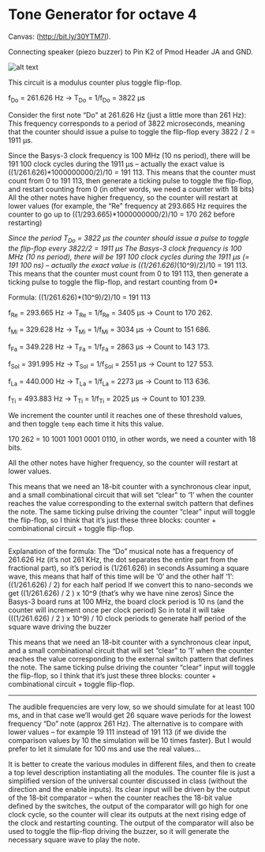 # Tone Generator for octave 4

Canvas: (http://bit.ly/30YTM7I). 


Connecting speaker (piezo buzzer) to Pin K2 of Pmod Header JA and GND.

![alt text](https://github.com/vjhansen/tone_generator/blob/master/W04D1ToneGenerator.png?raw=true)

This circuit is a modulus counter plus toggle flip-flop.

f<sub>Do</sub> = 261.626 Hz -> T<sub>Do</sub> = 1/f<sub>Do</sub> = 3822 µs 


Consider the first note “Do" at 261.626 Hz (just a little more than 261 Hz):
This frequency corresponds to a period of 3822 microseconds, meaning that the counter should issue a pulse to toggle the flip-flop every 3822 / 2 = 1911 µs.

Since the Basys-3 clock frequency is 100 MHz (10 ns period), there will be 191 100 clock cycles during the 1911 µs – actually the exact value is ((1/261.626)*1000000000/2)/10 = 191 113. 
This means that the counter must count from 0 to 191 113, then generate a ticking pulse to toggle the flip-flop, and restart counting from 0 (in other words, we need a counter with 18 bits)
All the other notes have higher frequency, so the counter will restart at lower values (for example, the “Re" frequency at 293.665 Hz requires the counter to go up to ((1/293.665)*1000000000/2)/10 = 170 262 before restarting)


*Since the period T<sub>Do</sub> = 3822 µs the counter should issue a pulse to toggle the flip-flop every 3822/2 = 1911 µs* 
*The Basys-3 clock frequency is 100 MHz (10 ns period), there will be 191 100 clock cycles during the 1911 µs (= 191 100 ns) – actually the exact value is ((1/261.626)*(10^9)/2)/10 = 191 113. This means that the counter must count from 0 to 191 113, then generate a ticking pulse to toggle the flip-flop, and restart counting from 0*

Formula: ((1/261.626)*(10^9)/2)/10 = 191 113

f<sub>Re</sub> = 293.665 Hz -> T<sub>Re</sub> = 1/f<sub>Re</sub> = 3405 µs -> Count to 170 262.

f<sub>Mi</sub> = 329.628 Hz -> T<sub>Mi</sub> = 1/f<sub>Mi</sub> = 3034 µs -> Count to 151 686.

f<sub>Fa</sub> = 349.228 Hz -> T<sub>Fa</sub> = 1/f<sub>Fa</sub> = 2863 µs -> Count to 143 173.

f<sub>Sol</sub> = 391.995 Hz -> T<sub>Sol</sub> = 1/f<sub>Sol</sub> = 2551 µs -> Count to 127 553.

f<sub>La</sub> = 440.000 Hz -> T<sub>La</sub> = 1/f<sub>La</sub> = 2273 µs -> Count to 113 636.

f<sub>Ti</sub> = 493.883 Hz -> T<sub>Ti</sub> = 1/f<sub>Ti</sub> = 2025 µs -> Count to 101 239.

We increment the counter until it reaches one of these threshold values, and then toggle ```temp``` each time it hits this value.

170 262 = 10 1001 1001 0001 0110, in other words, we need a counter with 18 bits.



All the other notes have higher frequency, so the counter will restart at lower values.

This means that we need an 18-bit counter with a synchronous clear input, and a small combinational circuit that will set “clear" to ‘1’ when the counter reaches the value corresponding to the external switch pattern that defines the note. The same ticking pulse driving the counter “clear" input will toggle the flip-flop, so I think that it’s just these three blocks: counter + combinational circuit + toggle flip-flop.




---

Explanation of the formula:
The “Do” musical note has a frequency of 261.626 Hz (it’s not 261 KHz, the dot separates the entire part from the fractional part), so it’s period is (1/261.626) in seconds
Assuming a square wave, this means that half of this time will be ‘0’ and the other half ‘1’: ((1/261.626) / 2) for each half period
If we convert this to nano-seconds we get ((1/261.626) / 2 ) x 10^9 (that’s why we have nine zeros)
Since the Basys-3 board runs at 100 MHz, the board clock period is 10 ns (and the counter will increment once per clock period)
So in total it will take (((1/261.626) / 2 ) x 10^9) / 10 clock periods to generate half period of the square wave driving the buzzer 

This means that we need an 18-bit counter with a synchronous clear input, and a small combinational circuit that will set “clear" to ‘1’ when the counter reaches the value corresponding to the external switch pattern that defines the note. The same ticking pulse driving the counter “clear" input will toggle the flip-flop, so I think that it’s just these three blocks: counter + combinational circuit + toggle flip-flop.
 
---
The audible frequencies are very low, so we should simulate for at least 100 ms, and in that case we’ll would get 26 square wave periods for the lowest frequency “Do” note (approx 261 Hz). 
The alternative is to compare with lower values – for example 19 111 instead of 191 113 (if we divide the comparison values by 10 the simulation will be 10 times faster). But I would prefer to let it simulate for 100 ms and use the real values…

It is better to create the various modules in different files, and then to create a top level description instantiating all the modules. The counter file is just a simplified version of the universal counter discussed in class (without the direction and the enable inputs). Its clear input will be driven by the output of the 18-bit comparator – when the counter reaches the 18-bit value defined by the switches, the output of the comparator will go high for one clock cycle, so the counter will clear its outputs at the next rising edge of the clock and restarting counting. The output of the comparator will also be used to toggle the flip-flop driving the buzzer, so it will generate the necessary square wave to play the note. 
